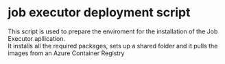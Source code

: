 # job executor deployment script

This script is used to prepare the enviroment for the installation of the Job Executor apllication.\
It installs all the required packages, sets up a shared folder and it pulls the images from an Azure Container Registry